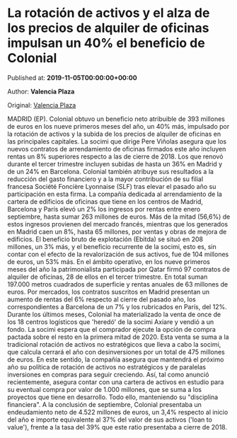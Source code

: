 
# La rotación de activos y el alza de los precios de alquiler de oficinas impulsan un 40% el beneficio de Colonial

Published at: **2019-11-05T00:00:00+00:00**

Author: **Valencia Plaza**

Original: [Valencia Plaza](https://valenciaplaza.com/la-rotacion-de-activos-y-el-alza-de-los-precios-de-alquiler-de-oficinas-impulsan-un-40-el-beneficio-de-colonial)

MADRID (EP). Colonial obtuvo un beneficio neto atribuible de 393 millones de euros en los nueve primeros meses del año, un 40% más, impulsado por la rotación de activos y la subida de los precios de alquiler de oficinas en las principales capitales. La socimi que dirige Pere Viñolas asegura que los nuevos contratos de arrendamiento de oficinas firmados este año incluyen rentas un 8% superiores respecto a las de cierre de 2018. Los que renovó durante el tercer trimestre incluyen subidas de hasta un 36% en Madrid y de un 24% en Barcelona.
Colonial también atribuye sus resultados a la reducción del gasto financiero y a la mayor contribución de su filial francesa Société Foncière Lyonnaise (SLF) tras elevar el pasado año su participación en esta firma. La compañía dedicada al arrendamiento de la cartera de edificios de oficinas que tiene en los centros de Madrid, Barcelona y París elevó un 2% los ingresos por rentas entre enero septiembre, hasta sumar 263 millones de euros.
Más de la mitad (56,6%) de estos ingresos provienen del mercado francés, mientras que los generados en Madrid caen un 8%, hasta 65 millones, por ventas y obras de mejora de edificios. El beneficio bruto de explotación (Ebitda) se situó en 208 millones, un 3% más, y el beneficio recurrente de la socimi, esto es, sin contar con el efecto de la revalorización de sus activos, fue de 104 millones de euros, un 53% más.
En el ámbito operativo, en los nueve primeros meses del año la patrimonialista participada por Qatar firmó 97 contratos de alquiler de oficinas, 28 de ellos en el tercer trimestre. En total suman 197.000 metros cuadrados de superficie y rentas anuales de 63 millones de euros. Por mercados, los contratos suscritos en Madrid presentan un aumento de rentas del 6% respecto al cierre del pasado año, los correspondientes a Barcelona de un 7% y los rubricados en París, del 12%.
Durante los últimos meses, Colonial ha materializado la venta de once de los 18 centros logísticos que 'heredó' de la socimi Axiare y vendió a un fondo. La socimi espera que el comprador ejecute la opción de compra pactada sobre el resto en la primera mitad de 2020.
Esta venta se suma a la tradicional rotación de activos no estratégicos que lleva a cabo la socimi, que calcula cerrará el año con desinversiones por un total de 475 millones de euros. En este sentido, la compañía asegura que mantendrá el próximo año su política de rotación de activos no estratégicos y de paralelas inversiones en compras para seguir creciendo.
Así, tal como anunció recientemente, asegura contar con una cartera de activos en estudio para su eventual compra por valor de 1.000 millones, que se suma a los proyectos que tiene en desarrollo. Todo ello, manteniendo su "disciplina financiera". A la conclusión de septiembre, Colonial presentaba un endeudamiento neto de 4.522 millones de euros, un 3,4% respecto al inicio del año e importe equivalente al 37% del valor de sus activos ('loan to value'), frente a la tasa del 39% que este ratio presentaba a cierre de 2018.
